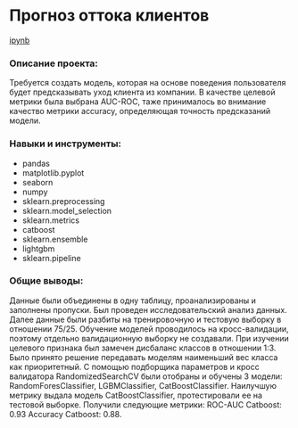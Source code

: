 # Прогноз оттока клиентов

[ipynb](https://github.com/DariaLavrenuik/Portfolio/blob/main/telecom/telecom.ipynb)

### Описание проекта:

Требуется создать модель, которая на основе поведения пользователя будет предсказывать уход клиента из компании. В качестве целевой метрики была выбрана AUC-ROC, таже принималось во внимание качество метрики accuracy, определяющая точность предсказаний модели.

### Навыки и инструменты:
- pandas
- matplotlib.pyplot
- seaborn
- numpy
- sklearn.preprocessing
- sklearn.model_selection
- sklearn.metrics
- catboost
- sklearn.ensemble
- lightgbm
- sklearn.pipeline


### Общие выводы:

Данные были объединены в одну таблицу, проанализированы и заполнены пропуски. Был проведен исследовательский анализ данных.
Далее данные были разбиты на тренировочную и тестовую выборку в отношении 75/25. Обучение моделей проводилось на кросс-валидации, поэтому отдельно валидационную выборку не создавали. При изучении целевого признака был замечен дисбаланс классов в отношении 1:3. Было принято решение передавать моделям наименьший вес класса как приоритетный. С помощью подборщика параметров и кросс валидатора RandomizedSearchCV были отобраны и обучены 3 модели: RandomForesClassifier, LGBMClassifier, CatBoostClassifier. Наилучшую метрику выдала модель CatBoostClassifier, протестировали ее на тестовой выборке. Получили следующие метрики:
ROC-AUC Catboost: 0.93 Accuracy Catboost: 0.88.


